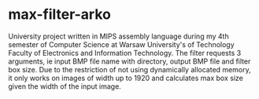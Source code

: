 # max-filter-arko
University project written in MIPS assembly language during my 4th semester of Computer Science at Warsaw University's of Technology Faculty of Electronics and Information Technology.
The filter requests 3 arguments, ie input BMP file name with directory, output BMP file and filter box size. Due to the restriction of not using dynamically allocated memory, it only works on images of width up to 1920 and calculates max box size given the width of the input image. 
